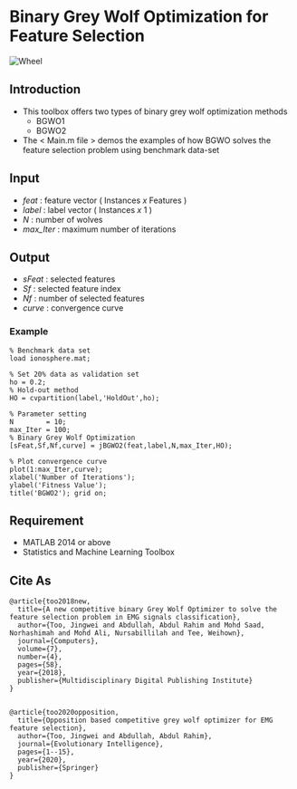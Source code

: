# Binary Grey Wolf Optimization for Feature Selection

![Wheel](https://www.mathworks.com/matlabcentral/mlc-downloads/downloads/e0c2396e-8ae3-40e9-8d3c-13ad79541a55/6d73ddc1-3841-4004-9769-6a83a9e15196/images/screenshot.PNG)


## Introduction

* This toolbox offers two types of binary grey wolf optimization methods 
  + BGWO1 
  + BGWO2  
* The < Main.m file > demos the examples of how BGWO solves the feature selection problem using benchmark data-set 


## Input
* *feat*     : feature vector ( Instances *x* Features )
* *label*    : label vector ( Instances *x* 1 )
* *N*        : number of wolves
* *max_Iter* : maximum number of iterations


## Output
* *sFeat*    : selected features
* *Sf*       : selected feature index
* *Nf*       : number of selected features
* *curve*    : convergence curve


### Example
```code
% Benchmark data set 
load ionosphere.mat; 

% Set 20% data as validation set
ho = 0.2; 
% Hold-out method
HO = cvpartition(label,'HoldOut',ho);

% Parameter setting
N        = 10; 
max_Iter = 100;
% Binary Grey Wolf Optimization
[sFeat,Sf,Nf,curve] = jBGWO2(feat,label,N,max_Iter,HO); 

% Plot convergence curve
plot(1:max_Iter,curve); 
xlabel('Number of Iterations');
ylabel('Fitness Value');
title('BGWO2'); grid on;
```


## Requirement
* MATLAB 2014 or above
* Statistics and Machine Learning Toolbox


## Cite As
```code
@article{too2018new,
  title={A new competitive binary Grey Wolf Optimizer to solve the feature selection problem in EMG signals classification},
  author={Too, Jingwei and Abdullah, Abdul Rahim and Mohd Saad, Norhashimah and Mohd Ali, Nursabillilah and Tee, Weihown},
  journal={Computers},
  volume={7},
  number={4},
  pages={58},
  year={2018},
  publisher={Multidisciplinary Digital Publishing Institute}
}


@article{too2020opposition,
  title={Opposition based competitive grey wolf optimizer for EMG feature selection},
  author={Too, Jingwei and Abdullah, Abdul Rahim},
  journal={Evolutionary Intelligence},
  pages={1--15},
  year={2020},
  publisher={Springer}
}
```

